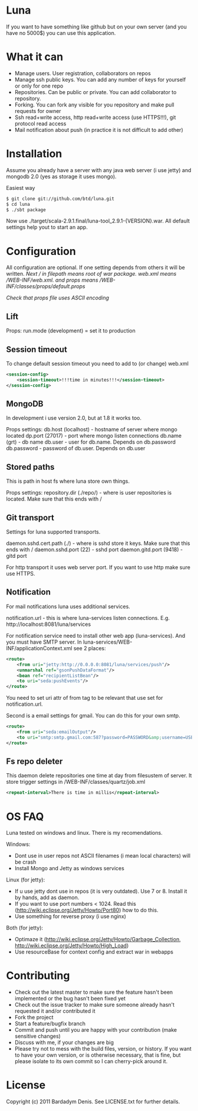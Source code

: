 Luna
=========

If you want to have something like github but on your own server (and you have no 5000$) you can use this application.

What it can
==================

 + Manage users. User registration, collaborators on repos
 + Manage ssh public keys. You can add any number of keys for yourself or only for one repo
 + Repositories. Can be public or private. You can add collaborator to repository.
 + Forking. You can fork any visible for you repository and make pull requests for owner
 + Ssh read+write access, http read+write access (use HTTPS!!!), git protocol read access
 + Mail notification about push (in practice it is not difficult to add other)

Installation
====================

Assume you already have a server with any java web server (i use jetty) and mongodb 2.0 (yes as storage it uses mongo). 

Easiest way

``` bash
$ git clone git://github.com/btd/luna.git
$ cd luna
$ ./sbt package
```

Now use ./target/scala-2.9.1.final/luna-tool_2.9.1-{VERSION}.war. All default settings help yout to start an app.

Configuration
======================

All configuration are optional. If one setting depends from others it will be written. 
*Next / in filepath means root of war package. web.xml means /WEB-INF/web.xml. and props means /WEB-INF/classes/props/default.props*

*Check that props file uses ASCII encoding*

Lift
----------------

Props:
run.mode (development) = set it to production

Session timeout
----------------------

To change default session timeout you need to add to (or change) web.xml
``` xml
<session-config>
	<session-timeout>!!!time in minutes!!!</session-timeout>
</session-config>
```

MongoDB
-------------------------

In development i use version 2.0, but at 1.8 it works too.

Props settings:
db.host (localhost) - hostname of server where mongo located
dp.port (27017) - port where mongo listen connections
db.name (grt) - db name
db.user - user for db.name. Depends on db.password
db.password - password of db.user. Depends on db.user

Stored paths
--------------------------

This is path in host fs where luna store own things.

Props settings:
repository.dir (./repo/) - where is user repositories is located. Make sure that this ends with /

Git transport
---------------------------

Settings for luna supported transports.

daemon.sshd.cert.path (./) - where is sshd store it keys. Make sure that this ends with /
daemon.sshd.port (22) - sshd port
daemon.gitd.port (9418) - gitd port

For http transport it uses web server port. If you want to use http make sure use HTTPS.

Notification
---------------------------

For mail notifications luna uses additional services.

notification.url - this is where luna-services listen connections. E.g. http://localhost:8081/luna/services

For notification service need to install other web app (luna-services). And you must have SMTP server.
In luna-services/WEB-INF/applicationContext.xml see 2 places:

``` xml
<route>
    <from uri="jetty:http://0.0.0.0:8081/luna/services/push"/>
    <unmarshal ref="gsonPushDataFormat"/>
    <bean ref="recipientListBean"/>
    <to uri="seda:pushEvents"/>
</route>
```
You need to set uri attr of from tag to be relevant that use set for notification.url.

Second is a email settings for gmail. You can do this for your own smtp.
``` xml
<route>
    <from uri="seda:emailOutput"/>
    <to uri="smtp:smtp.gmail.com:587?password=PASSWORD&amp;username=USERNAME&amp;mail.smtp.starttls.enable=true&amp;mail.smtp.auth=true&amp;mapMailMessage=false"/>
</route>
```

Fs repo deleter
--------------------------

This daemon delete repositories one time at day from filesustem of server.
It store trigger settings in /WEB-INF/classes/quartz/job.xml

``` xml
<repeat-interval>There is time in millis</repeat-interval>
```

OS FAQ
=================================

Luna tested on windows and linux. There is my recomendations.

Windows:
* Dont use in user repos not ASCII filenames (i mean local characters) will be crash
* Install Mongo and Jetty as windows services

Linux (for jetty):
* If u use jetty dont use in repos (it is very outdated). Use 7 or 8. Install it by hands, add as daemon.
* If you want to use port numbers < 1024. Read this (http://wiki.eclipse.org/Jetty/Howto/Port80) how to do this.
* Use something for reverse proxy (i use nginx)

Both (for jetty):
* Optimaze it (http://wiki.eclipse.org/Jetty/Howto/Garbage_Collection, http://wiki.eclipse.org/Jetty/Howto/High_Load)
* Use resourceBase for context config and extract war in webapps

Contributing
=================================
 
* Check out the latest master to make sure the feature hasn't been implemented or the bug hasn't been fixed yet
* Check out the issue tracker to make sure someone already hasn't requested it and/or contributed it
* Fork the project
* Start a feature/bugfix branch
* Commit and push until you are happy with your contribution (make sensitive changes)
* Discuss with me, if your changes are big
* Please try not to mess with the build files, version, or history. If you want to have your own version, or is otherwise necessary, that is fine, but please isolate to its own commit so I can cherry-pick around it.

License
===========

Copyright (c) 2011 Bardadym Denis. See LICENSE.txt for further details.